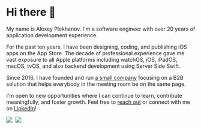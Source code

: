 # Hi there 👋

My name is Alexey Plekhanov. I'm a software engineer with over 20 years of application development experience. 

For the past ten years, I have been designing, coding, and publishing iOS apps on the App Store. The decade of professional experience gave me vast exposure to all Apple platforms including watchOS, iOS, iPadOS, macOS, tvOS, and also backend development using Server Side Swift.

Since 2016, I have founded and run [a small company](https://rapport.tech/) focusing on a B2B solution that helps everybody in the meeting room be on the same page.

I'm open to new opportunities where I can continue to learn, contribute meaningfully, and foster growth. Feel free to [reach out](mailto:mail@aplekhanov.com) or connect with me on [LinkedIn](https://www.linkedin.com/in/aplekhanov/)!

<a href="https://telegram.me/aplekhanov"><img src="https://img.shields.io/badge/Telegram-@aplekhanov-blue?style=flat&logo=telegram"></a>&nbsp;
<a href="https://www.linkedin.com/in/aplekhanov/"><img src="https://img.shields.io/badge/LinkedIn-aplekhanov-blue?style=flat&logo=linkedin"></a>
